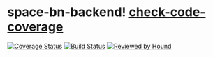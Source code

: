# space-bn-backend! [check-code-coverage](https://img.shields.io/badge/space--bn-backend-yellowgreen)

[![Coverage Status](https://coveralls.io/repos/github/atlp-rwanda/space-bn-backend/badge.svg?branch=develop)](https://coveralls.io/github/atlp-rwanda/space-bn-backend?branch=develop)
[![Build Status](https://travis-ci.org/atlp-rwanda/space-bn-backend.svg?branch=develop)](https://travis-ci.org/atlp-rwanda/space-bn-backend)
[![Reviewed by Hound](https://img.shields.io/badge/Reviewed_by-Hound-8E64B0.svg)](https://houndci.com)


